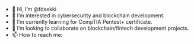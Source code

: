 - 👋 Hi, I’m @fdsekki
- 👀 I’m interested in cybersecurity and blockchain development.
- 🌱 I’m currently learning for CompTIA Pentest+ certificate.
- 💞️ I’m looking to collaborate on blockchain/fintech development projects.
- 📫 How to reach me:
